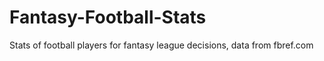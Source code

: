 # Fantasy-Football-Stats
Stats of football players for fantasy league decisions, data from fbref.com
